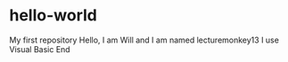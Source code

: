 # hello-world
My first repository
Hello, I am Will and I am named lecturemonkey13
I use Visual Basic 
End
